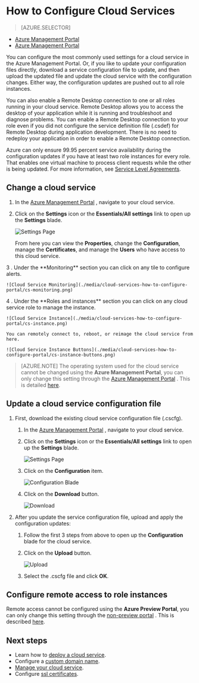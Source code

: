 <properties 
	pageTitle="How to configure a cloud service  | Windows Azure" 
	description="Learn how to configure cloud services in Azure. Learn to update the cloud service configuration and configure remote access to role instances. These examples use the Azure Management Portal." 
	services="cloud-services" 
	documentationCenter="" 
	authors="Thraka" 
	manager="timlt" 
	editor=""/>

<tags
	ms.service="cloud-services"
	ms.date="09/22/2015"
	wacn.date=""/>




# How to Configure Cloud Services

> [AZURE.SELECTOR]
- [Azure Management Portal](/documentation/articles/cloud-services-how-to-configure)
- [Azure Management Portal](/documentation/articles/cloud-services-how-to-configure-portal)

You can configure the most commonly used settings for a cloud service in the Azure Management Portal. Or, if you like to update your configuration files directly, download a service configuration file to update, and then upload the updated file and update the cloud service with the configuration changes. Either way, the configuration updates are pushed out to all role instances.

You can also enable a Remote Desktop connection to one or all roles running in your cloud service.  Remote Desktop allows you to access the desktop of your application while it is running and troubleshoot and diagnose problems.  You can enable a Remote Desktop connection to your role even if you did not configure the service definition file (.csdef) for Remote Desktop during application development.  There is no need to redeploy your application in order to enable a Remote Desktop connection.

Azure can only ensure 99.95 percent service availability during the configuration updates if you have at least two role instances for every role. That enables one virtual machine to process client requests while the other is being updated. For more information, see [Service Level Agreements](/support/legal/sla/).

## Change a cloud service

1. In the [Azure Management <!-- deleted by customization Portal](http://manage.windowsazure.cn/) --><!-- keep by customization: begin --> Portal](https://manage.windowsazure.cn) <!-- keep by customization: end -->, navigate to your cloud service.

2. Click on the **Settings** icon or the **Essentials/All settings** link to open up the **Settings** blade.

    ![Settings Page](./media/cloud-services-how-to-configure-portal/cloud-service.png)
    
    From here you can view the **Properties**, change the **Configuration**, manage the **Certificates**, and manage the **Users** who have access to this cloud service.

<!-- deleted by customization 2 --><!-- keep by customization: begin --> 3 <!-- keep by customization: end -->. Under the **Monitoring** section you can click on any tile to configure alerts.

    ![Cloud Service Monitoring](./media/cloud-services-how-to-configure-portal/cs-monitoring.png)
    
<!-- deleted by customization 3 --><!-- keep by customization: begin --> 4 <!-- keep by customization: end -->. Under the **Roles and instances** section you can click on any cloud service role to manage the instance.

    ![Cloud Service Instance](./media/cloud-services-how-to-configure-portal/cs-instance.png)
    
    You can remotely connect to, reboot, or reimage the cloud service from here.
    
    ![Cloud Service Instance Buttons](./media/cloud-services-how-to-configure-portal/cs-instance-buttons.png)

>[AZURE.NOTE]
>The operating system used for the cloud service cannot be changed using the **Azure Management Portal**, you can only change this setting through the [Azure Management <!-- deleted by customization Portal](http://manage.windowsazure.cn/) --><!-- keep by customization: begin --> Portal](https://manage.windowsazure.cn) <!-- keep by customization: end -->. This is detailed [here](/documentation/articles/cloud-services-how-to-configure#update-a-cloud-service-configuration-file).

## Update a cloud service configuration file

1. First, download the existing cloud service configuration file (.cscfg).

    1. In the [Azure Management <!-- deleted by customization Portal](http://manage.windowsazure.cn/) --><!-- keep by customization: begin --> Portal](https://manage.windowsazure.cn) <!-- keep by customization: end -->, navigate to your cloud service.

    2. Click on the **Settings** icon or the **Essentials/All settings** link to open up the **Settings** blade.

        ![Settings Page](./media/cloud-services-how-to-configure-portal/cloud-service.png)
    
    3. Click on the **Configuration** item.

        ![Configuration Blade](./media/cloud-services-how-to-configure-portal/cs-settings-config.png)
    
    4. Click on the **Download** button.

        ![Download](./media/cloud-services-how-to-configure-portal/cs-settings-config-panel-download.png)

2. After you update the service configuration file, upload and apply the configuration updates:

    1. Follow the first 3 steps from above to open up the **Configuration** blade for the cloud service.
    
    2. Click on the **Upload** button.

        ![Upload](./media/cloud-services-how-to-configure-portal/cs-settings-config-panel-upload.png) 
    
    3. Select the .cscfg file and click **OK**.

## Configure remote access to role instances

Remote access cannot be configured using the **Azure <!-- deleted by customization Management --><!-- keep by customization: begin --> Preview <!-- keep by customization: end --> Portal**, you can only change this setting through the <!-- deleted by customization [Azure Management Portal](http://manage.windowsazure.cn/) --><!-- keep by customization: begin --> [non-preview portal](http://manage.windowsazure.cn/) <!-- keep by customization: end -->. This is described [here](/documentation/articles/cloud-services-role-enable-remote-desktop).
			
## Next steps

* Learn how to [deploy a cloud service](/documentation/articles/cloud-services-how-to-create-deploy-portal).
* Configure a [custom domain name](/documentation/articles/cloud-services-custom-domain-name-portal).
* [Manage your cloud service](/documentation/articles/cloud-services-how-to-manage-portal).
* Configure [ssl certificates](/documentation/articles/cloud-services-configure-ssl-certificate-portal).
